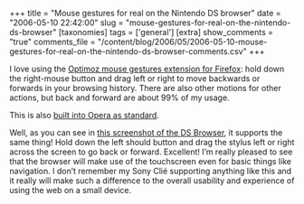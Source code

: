 +++
title = "Mouse gestures for real on the Nintendo DS browser"
date = "2006-05-10 22:42:00"
slug = "mouse-gestures-for-real-on-the-nintendo-ds-browser"
[taxonomies]
tags = ['general']
[extra]
show_comments = "true"
comments_file = "/content/blog/2006/05/2006-05-10-mouse-gestures-for-real-on-the-nintendo-ds-browser-comments.csv"
+++

I love using the [Optimoz mouse gestures extension for Firefox](http://optimoz.mozdev.org/gestures/): hold down the right-mouse button and drag left or right to move backwards or forwards in your browsing history. There are also other motions for other actions, but back and forward are about 99% of my usage.

This is also [built into Opera as standard](http://www.opera.com/features/mouse/ "Mouse gestures in Opera").

Well, as you can see in [this screenshot of the DS Browser](http://media.ds.ign.com/media/811/811587/img_3584597.html "Pen gesture navigation in the DS browser"), it supports the same thing! Hold down the left should button and drag the stylus left or right across the screen to go back or forward. Excellent! I’m really pleased to see that the browser will make use of the touchscreen even for basic things like navigation. I don’t remember my Sony Clié supporting anything like this and it really will make such a difference to the overall usability and experience of using the web on a small device.
